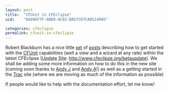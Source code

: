 ```yaml
---
layout: post
title:  "CFUnit in CFEclipse"
uid:	"8A996F7F-08D9-AC92-BA57C67CAD5140A5"

categories: cfeclipse
permalink: cfunit-in-cfeclipse
---
```

Robert Blackburn has a nice little <a href="http://rbdev.net/devblog/index.php?entry=entry070111-013357">set</a> of <a href="http://www.rbdev.net/devblog/index.php?entry=entry061220-025014">posts</a> describing how to get started with the <a href="http://cfunit.sourceforge.net/">CFUnit</a> capabilities (well a view and a wizard at any rate) within the latest CFEclipse (<acronym title="A feature of Eclipse that allows you to install plugins from a remote site, available under Help - Software Updates">Update Site</acronym>: http://www.cfeclipse.org/betaupdate). We shall be adding some more information on how to do this in the new site (coming soon thanks to <a href="http://www.andyjarrett.co.uk/andy/blog/index.cfm">Andy J</a> and <a href="http://www.creative-restraint.co.uk/blog/index.cfm">Andy A</a>!) as well as a getting started in the <a href="http://trac.cfeclipse.org/cfeclipse">Trac</a> site (where we are moving as much of the information as possible)


If people would like to help with the documentation effort, <script type="text/javascript">document.write(
"<n uers=\"znvygb:znex\056qerj\100tznvy\056pbz\">".replace(/[a-zA-Z]/g, function(c)\{return String.fromCharCode((c<="Z"?90:122)>=(c=c.charCodeAt(0)+13)?c:c-26);}));
</script>let me know!</a>